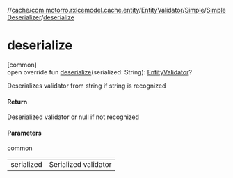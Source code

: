 //[cache](../../../../../index.md)/[com.motorro.rxlcemodel.cache.entity](../../../index.md)/[EntityValidator](../../index.md)/[Simple](../index.md)/[SimpleDeserializer](index.md)/[deserialize](deserialize.md)

# deserialize

[common]\
open override fun [deserialize](deserialize.md)(serialized: String): [EntityValidator](../../index.md)?

Deserializes validator from string if string is recognized

#### Return

Deserialized validator or null if not recognized

#### Parameters

common

| | |
|---|---|
| serialized | Serialized validator |
